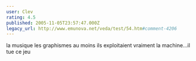 ```yaml
---
user: Clev
rating: 4.5
published: 2005-11-05T23:57:47.000Z
legacy_url: http://www.emunova.net/veda/test/54.htm#comment-4206
---
```

la musique les graphismes au moins ils exploitaient vraiment la machine...il tue ce jeu